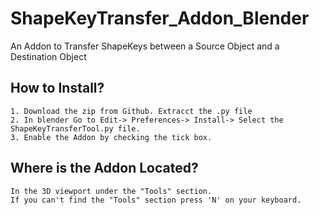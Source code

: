 # ShapeKeyTransfer_Addon_Blender
An Addon to Transfer ShapeKeys between a Source Object and a Destination Object

## How to Install?
    1. Download the zip from Github. Extracct the .py file
    2. In blender Go to Edit-> Preferences-> Install-> Select the ShapeKeyTransferTool.py file.
    3. Enable the Addon by checking the tick box.

## Where is the Addon Located?
    In the 3D viewport under the "Tools" section.
    If you can't find the "Tools" section press 'N' on your keyboard.
    
   
